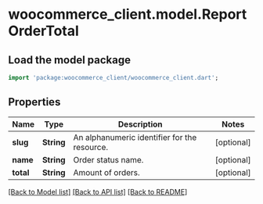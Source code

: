 # woocommerce_client.model.ReportOrderTotal

## Load the model package
```dart
import 'package:woocommerce_client/woocommerce_client.dart';
```

## Properties
Name | Type | Description | Notes
------------ | ------------- | ------------- | -------------
**slug** | **String** | An alphanumeric identifier for the resource. | [optional] 
**name** | **String** | Order status name. | [optional] 
**total** | **String** | Amount of orders. | [optional] 

[[Back to Model list]](../README.md#documentation-for-models) [[Back to API list]](../README.md#documentation-for-api-endpoints) [[Back to README]](../README.md)


